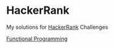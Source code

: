 # HackerRank
My solutions for [HackerRank](http://www.hackerrank.com) Challenges

[Functional Programming](functional)

